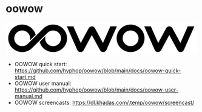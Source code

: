 # oowow
![oowow](https://raw.githubusercontent.com/hyphop/oowow/main/files/oowow.svg)

+ OOWOW quick start: https://github.com/hyphop/oowow/blob/main/docs/oowow-quick-start.md
+ OOWOW user manual: https://github.com/hyphop/oowow/blob/main/docs/oowow-user-manual.md
+ OOWOW screencasts: https://dl.khadas.com/.temp/oowow/screencast/
